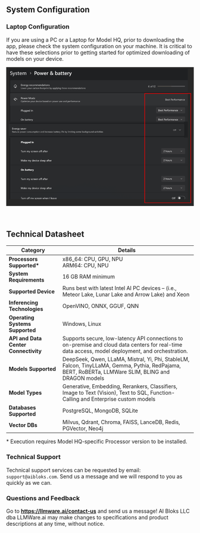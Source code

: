 ## System Configuration

### Laptop Configuration
If you are using a PC or a Laptop for Model HQ, prior to downloading the app, please check the system configuration on your machine. It is critical to have these selections prior to getting started for optimized downloading of models on your device.

![laptopConfig](laptop_config.png)

&nbsp;

## Technical Datasheet

| **Category**                    | **Details**                                                                                                                                   |
|-------------------------------|-----------------------------------------------------------------------------------------------------------------------------------------------|
| **Processors Supported\***     | x86_64: CPU, GPU, NPU  <br> ARM64: CPU, NPU                                                                                                   |
| **System Requirements**        | 16 GB RAM minimum                                                                                                                             |
| **Supported Device**           | Runs best with latest Intel AI PC devices – (i.e., Meteor Lake, Lunar Lake and Arrow Lake) and Xeon                                          |
| **Inferencing Technologies**   | OpenVINO, ONNX, GGUF, QNN                                                                                                                     |
| **Operating Systems Supported**| Windows, Linux                                                                                                                                |
| **API and Data Center Connectivity** | Supports secure, low-latency API connections to on-premise and cloud data centers for real-time data access, model deployment, and orchestration. |
| **Models Supported**           | DeepSeek, Qwen, LLaMA, Mistral, Yi, Phi, StableLM, Falcon, TinyLLaMA, Gemma, Pythia, RedPajama, BERT, RoBERTa, LLMWare SLIM, BLING and DRAGON models |
| **Model Types**                | Generative, Embedding, Rerankers, Classifiers, Image to Text (Vision), Text to SQL, Function-Calling and Enterprise custom models            |
| **Databases Supported**        | PostgreSQL, MongoDB, SQLite                                                                                                                   |
| **Vector DBs**                 | Milvus, Qdrant, Chroma, FAISS, LanceDB, Redis, PGVector, Neo4j                                                                               |

\* Execution requires Model HQ-specific Processor version to be installed.


### Technical Support
Technical support services can be requested by email: `support@aibloks.com`. Send us a message and we will respond to you as quickly as we can.

### Questions and Feedback
Go to **https://llmware.ai/contact-us** and send us a message!
AI Bloks LLC dba LLMWare.ai may make changes to specifications and product descriptions at any time, without notice.
